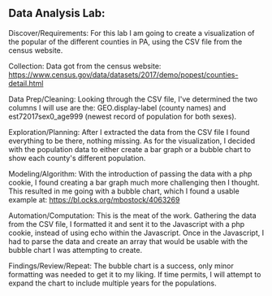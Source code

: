 ## Data Analysis Lab:

  Discover/Requirements:
  For this lab I am going to create a visualization of the popular of the different counties in PA, using the CSV file from the census website.

  Collection:
  Data got from the census website: https://www.census.gov/data/datasets/2017/demo/popest/counties-detail.html

  Data Prep/Cleaning:
  Looking through the CSV file, I've determined the two columns I will use are the: GEO.display-label (county names) and est72017sex0_age999 (newest record of population for both sexes).

  Exploration/Planning:
  After I extracted the data from the CSV file I found everything to be there, nothing missing. As for the visualization, I decided with the population data to either create a bar graph or a bubble chart to show each county's different population.

  Modeling/Algorithm:
  With the introduction of passing the data with a php cookie, I found creating a bar graph much more challenging then I thought. This resulted in me going with a bubble chart, which I found a usable example at: https://bl.ocks.org/mbostock/4063269

  Automation/Computation:
  This is the meat of the work. Gathering the data from the CSV file, I formatted it and sent it to the Javascript with a php cookie, instead of using echo within the Javascript. Once in the Javascript, I had to parse the data and create an array that would be usable with the bubble chart I was attempting to create.

  Findings/Review/Repeat:
  The bubble chart is a success, only minor formatting was needed to get it to my liking. If time permits, I will attempt to expand the chart to include multiple years for the populations.
